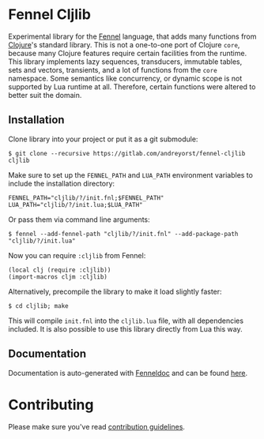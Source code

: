 # Fennel Cljlib

Experimental library for the [Fennel](https://fennel-lang.org/) language, that adds many functions from [Clojure](https://clojure.org/)'s standard library.
This is not a one-to-one port of Clojure `core`, because many Clojure features require certain facilities from the runtime.
This library implements lazy sequences, transducers, immutable tables, sets and vectors, transients, and a lot of functions from the `core` namespace.
Some semantics like concurrency, or dynamic scope is not supported by Lua runtime at all.
Therefore, certain functions were altered to better suit the domain.

## Installation

Clone library into your project or put it as a git submodule:

    $ git clone --recursive https://gitlab.com/andreyorst/fennel-cljlib cljlib

Make sure to set up the `FENNEL_PATH` and `LUA_PATH` environment variables to include the installation directory:

    FENNEL_PATH="cljlib/?/init.fnl;$FENNEL_PATH"
    LUA_PATH="cljlib/?/init.lua;$LUA_PATH"

Or pass them via command line arguments:

    $ fennel --add-fennel-path "cljlib/?/init.fnl" --add-package-path "cljlib/?/init.lua"

Now you can require `:cljlib` from Fennel:

``` fennel
(local clj (require :cljlib))
(import-macros cljm :cljlib)
```

Alternatively, precompile the library to make it load slightly faster:

    $ cd cljlib; make

This will compile `init.fnl` into the `cljlib.lua` file, with all dependencies included.
It is also possible to use this library directly from Lua this way.

## Documentation

Documentation is auto-generated with [Fenneldoc](https://gitlab.com/andreyorst/fenneldoc) and can be found [here](https://gitlab.com/andreyorst/fennel-cljlib/-/tree/master/doc).

# Contributing

Please make sure you've read [contribution guidelines](https://gitlab.com/andreyorst/fennel-cljlib/-/tree/master/CONTRIBUTING.md).

<!--  LocalWords:  Lua submodule precompile cljlib docstring config
      LocalWords:  namespace destructure runtime Clojure
 -->
